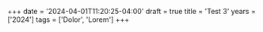 +++
date = '2024-04-01T11:20:25-04:00'
draft = true
title = 'Test 3'
years = ['2024']
tags = ['Dolor', 'Lorem']
+++
